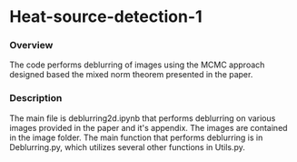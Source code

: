 # Heat-source-detection-1

### Overview
The code performs deblurring of images using the MCMC approach designed based the mixed norm theorem presented in the paper.

### Description
The main file is  deblurring2d.ipynb that performs deblurring on various images provided in the paper and it's appendix.
The images  are contained in the image folder. 
The main function that performs deblurring is in Deblurring.py, which utilizes several other functions in Utils.py.
